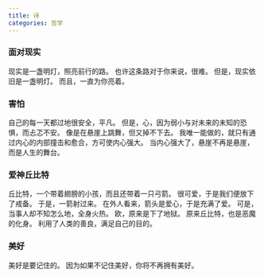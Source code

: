 ```yaml
---
title: 诗
categories: 哲学
---
```


### 面对现实

现实是一盏明灯，照亮前行的路。
也许这条路对于你来说，很难。
但是，现实依旧是一盏明灯。
而且，一直为你亮着。

### 害怕

自己的每一天都过地很安全，平凡。
但是，心，因为弱小与对未来的未知的恐惧，而忐忑不安。
像是在悬崖上跳舞，但又掉不下去。
我唯一能做的，就只有通过内心的内部撞击和愈合，方可使内心强大。
当内心强大了，悬崖不再是悬崖，而是人生的舞台。

### 爱神丘比特

丘比特，一个带着翅膀的小孩，而且还带着一只弓箭。
很可爱，于是我们便放下了戒备。
于是，一箭射过来。
在外人看来，箭头是爱心，于是充满了爱。
可是，当事人却不知怎么地，全身火热。
欧，原来是下了地狱。
原来丘比特，也是恶魔的化身。
利用了人类的善良，满足自己的目的。

### 美好

美好是要记住的。
因为如果不记住美好，你将不再拥有美好。